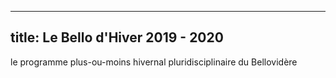 
---
  title: Le Bello d'Hiver 2019 - 2020
---

le programme plus-ou-moins hivernal pluridisciplinaire du Bellovidère
